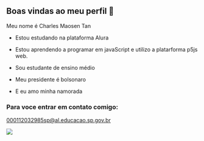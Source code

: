 ## Boas vindas ao meu perfil 🤑

Meu nome é Charles Maosen Tan

- Estou estudando na plataforma Alura

- Estou aprendendo a programar em javaScript e utilizo a platarforma p5js web.

- Sou estudante de ensino médio

- Meu presidente é bolsonaro

- E eu amo minha namorada

### Para voce entrar em contato comigo:

000112032985sp@al.educacao.sp.gov.br

![](https://upload.wikimedia.org/wikipedia/commons/7/70/2022-09-07_Desfile_C%C3%ADvico-Militar_por_ocasi%C3%A3o_das_Comemora%C3%A7%C3%B5es_do_Bicenten%C3%A1rio_da_Independ%C3%AAncia_do_Brasil_-_52341366768_%28cropped%29.jpg)
